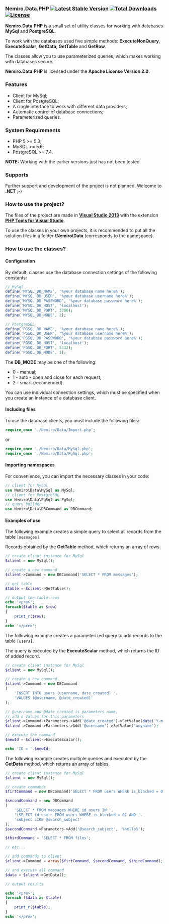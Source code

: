 ### Nemiro.Data.PHP [![Latest Stable Version](https://poser.pugx.org/aleksey.nemiro/nemiro.data.php/v/stable)](https://packagist.org/packages/aleksey.nemiro/nemiro.data.php) [![Total Downloads](https://poser.pugx.org/aleksey.nemiro/nemiro.data.php/downloads)](https://packagist.org/packages/aleksey.nemiro/nemiro.data.php) [![License](https://poser.pugx.org/aleksey.nemiro/nemiro.data.php/license)](https://packagist.org/packages/aleksey.nemiro/nemiro.data.php)

**Nemiro.Data.PHP** is a small set of utility classes for working with databases **MySql** and **PostgreSQL**.

To work with the databases used five simple methods: **ExecuteNonQuery**, **ExecuteScalar**, **GetData**, **GetTable** and **GetRow**.

The classes allow you to use parameterized queries, which makes working with databases secure.

**Nemiro.Data.PHP** is licensed under the **Apache License Version 2.0**.

### Features

* Client for MySql;
* Client for PostgreSQL;
* A single interface to work with different data providers;
* Automatic control of database connections;
* Parameterized queries.

### System Requirements

* PHP 5 >= 5.3;
* MySQL >= 5.6;
* PostgreSQL >= 7.4.

**NOTE:** Working with the earlier versions just has not been tested.

### Supports

Further support and development of the project is not planned. Welcome to **.NET** ;-)

### How to use the project?

The files of the project are made in **[Visual Studio 2013](https://www.visualstudio.com/)** with the extension **[PHP Tools for Visual Studio](https://visualstudiogallery.msdn.microsoft.com/6eb51f05-ef01-4513-ac83-4c5f50c95fb5)**.

To use the classes in your own projects, it is recommended to put all the solution files in a folder **\Nemiro\Data** (corresponds to the namespace).

### How to use the classes?

#### Configuration

By default, classes use the database connection settings of the following constants:

```PHP
// MySql
define('MYSQL_DB_NAME', '%your database name here%');
define('MYSQL_DB_USER', '%your database username here%');
define('MYSQL_DB_PASSWORD', '%your database password here%');
define('MYSQL_DB_HOST', 'localhost');
define('MYSQL_DB_PORT', 3306);
define('MYSQL_DB_MODE', 2);

// PostgreSQL
define('PGSQL_DB_NAME', '%your database name here%');
define('PGSQL_DB_USER', '%your database username here%');
define('PGSQL_DB_PASSWORD', '%your database password here%');
define('PGSQL_DB_HOST', 'localhost');
define('PGSQL_DB_PORT', 5432);
define('PGSQL_DB_MODE', 1);
```

The **DB_MODE** may be one of the following:

* 0 - manual;
* 1 - auto - open and close for each request;
* 2 - smart (recomended).

You can use individual connection settings, which must be specified when you create an instance of a database client.

#### Including files

To use the database clients, you must include the following files:

```PHP
require_once './Nemiro/Data/Import.php';
```

or

```PHP
require_once './Nemiro/Data/MySql.php';
require_once './Nemiro/Data/PgSql.php';
```

#### Importing namespaces

For convenience, you can import the necessary classes in your code:

```PHP
// client for MySql
use Nemiro\Data\MySql as MySql;
// client for PostgreSQL
use Nemiro\Data\PgSql as PgSql;
// query builder
use Nemiro\Data\DBCommand as DBCommand;
```

#### Examples of use

The following example creates a simple query to select all records from the table `[messages]`.

Records obtained by the **GetTable** method, which returns an array of rows.

```PHP
// create client instance for MySql
$client = new MySql();

// create a new command
$client->Command = new DBCommand('SELECT * FROM messages');

// get table
$table = $client->GetTable();

// output the table rows
echo '<pre>';
foreach($table as $row)
{
	print_r($row);
}
echo '</pre>';
```

The following example creates a parameterized query to add records to the table `[users]`.

The query is executed by the **ExecuteScalar** method, which returns the ID of added record.

```PHP
// create client instance for MySql
$client = new MySql();

// create a new command
$client->Command = new DBCommand
(
	'INSERT INTO users (username, date_created) '.
	'VALUES (@username, @date_created)'
);

// @username and @date_created is parameters name, 
// add a values for this parameters
$client->Command->Parameters->Add('@date_created')->SetValue(date('Y-m-d H-i-s'));
$client->Command->Parameters->Add('@username')->SetValue('anyname');

// execute the command
$newId = $client->ExecuteScalar();

echo 'ID = '.$newId;
```

The following example creates multiple queries and executed by the **GetData** method, which returns an array of tables.

```PHP
// create client instance for MySql
$client = new MySql();

// create commands
$firtCommand = new DBCommand('SELECT * FROM users WHERE is_blocked = 0');

$secondCommand = new DBCommand
(
	'SELECT * FROM messages WHERE id_users IN '.
	'(SELECT id_users FROM users WHERE is_blocked = 0) AND '.
	'subject LIKE @search_subject'
);
$secondCommand->Parameters->Add('@search_subject', '%hello%');

$thirdCommand = 'SELECT * FROM files';

// etc...

// add commands to client
$client->Command = array($firtCommand, $secondCommand, $thirdCommand);

// and execute all command
$data = $client->GetData();

// output results

echo '<pre>';
foreach ($data as $table)
{
	print_r($table);
}
echo '</pre>';
```